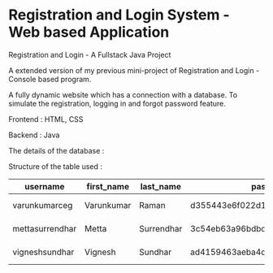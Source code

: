 # Registration and Login System - Web based Application

Registration and Login - A Fullstack Java Project

A extended version of my previous mini-project of Registration and Login - Console based program.

A fully dynamic website which has a connection with a database. To simulate the registration, logging in and forgot password feature.

Frontend : HTML, CSS

Backend  : Java

The details of the database :

Structure of the table used :


| username        | first_name | last_name  | password                         | recovery_email | dob        | gender |
|-----------------|------------|------------|----------------------------------|----------------|------------|--------|
| varunkumarceg   | Varunkumar | Raman      | d355443e6f022d1b8147d7f834ca61d2 | varunkumarceg  | 2003-12-08 | Male   |
| mettasurrendhar | Metta      | Surrendhar | 3c54eb63a96bdbdddd3cf003cf7fbd85 | varunkumarceg  | 2004-03-19 | Male   |
| vigneshsundhar  | Vignesh    | Sundhar    | ad4159463aeba4d93d7a4f37122fe6e4 | mettasurrendhar| 2003-09-17 | Male   |

